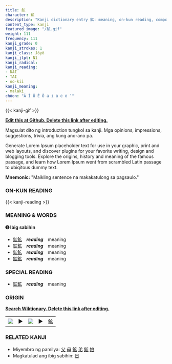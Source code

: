 ```yaml
---
title: 鉱
character: 鉱
description: "Kanji dictionary entry 鉱: meaning, on-kun reading, compounds, origin, related kanji"
content_type: kanji
featured_image: "/鉱.gif"
weight: 111
frequency: 111
kanji_grade: 0
kanji_strokes: 1
kanji_class: Jōyō
kanji_jlpt: N1
kanji_radical: 
kanji_reading: 
- DAI
- TAI
- oo-kii
kanji_meaning:
- malaki
chōon: "Ā Ī Ū Ē Ō ā ī ū ē ō ’"
---
```

[//]: # (Don't edit the line below. Kanji animated GIF code is automatically generated.)
{{< kanji-gif >}}

[//]: # (Edit below this line.)

**[Edit this at Github. Delete this link after editing.](https://github.com/tim0g/tim/tree/main/content/kanji/鉱/index.md)**

Magsulat dito ng introduction tungkol sa kanji. Mga opinions, impressions, suggestions, trivia, ang kung ano-ano pa.

Generate Lorem Ipsum placeholder text for use in your graphic, print and web layouts, and discover plugins for your favorite writing, design and blogging tools. Explore the origins, history and meaning of the famous passage, and learn how Lorem Ipsum went from scrambled Latin passage to ubiqitous dummy text.
 
**Mnemonic:** "Maikling sentence na makakatulong sa pagsaulo."

### ON-KUN READING

[//]: # (Don't edit the line below. ON-KUN READING code is automatically generated.)
{{< kanji-reading >}}

### MEANING & WORDS

#### ➊ **Ibig sabihin**
  - [鉱](../鉱)[鉱](../鉱)　***reading***　meaning
  - [鉱](../鉱)[鉱](../鉱)　***reading***　meaning
  - [鉱](../鉱)[鉱](../鉱)　***reading***　meaning
  - [鉱](../鉱)[鉱](../鉱)　***reading***　meaning

### SPECIAL READING
  - [鉱](../鉱)[鉱](../鉱)　***reading***　meaning

### ORIGIN

**[Search Wiktionary. Delete this link after editing.](https://wiktionary.org/wiki/鉱)**
<table class="kanji-table"><tr><td>
<img src="60px-鉱-bronze.svg.png">
</td><td>▶</td><td>
<img src="60px-鉱-oracle.svg.png">
</td><td>▶</td>
<td class="kanji-origin">鉱</td>
</tr></table>

### RELATED KANJI
- Miyembro ng pamilya: [父](../父) [母](../母) [鉱](../鉱) [弟](../弟) [鉱](../鉱) [娘](../娘)
- Magkatulad ang ibig sabihin: [日](../日)
